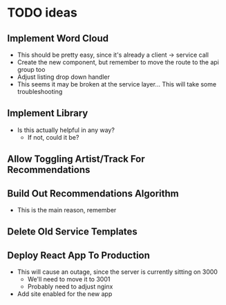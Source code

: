 # TODO ideas

## Implement Word Cloud
- This should be pretty easy, since it's already a client -> service call
- Create the new component, but remember to move the route to the api group too
- Adjust listing drop down handler
- This seems it may be broken at the service layer... This will take some troubleshooting

## Implement Library
- Is this actually helpful in any way?
    - If not, could it be?

## Allow Toggling Artist/Track For Recommendations

## Build Out Recommendations Algorithm
- This is the main reason, remember

## Delete Old Service Templates

## Deploy React App To Production
- This will cause an outage, since the server is currently sitting on 3000
    - We'll need to move it to 3001
    - Probably need to adjust nginx
- Add site enabled for the new app